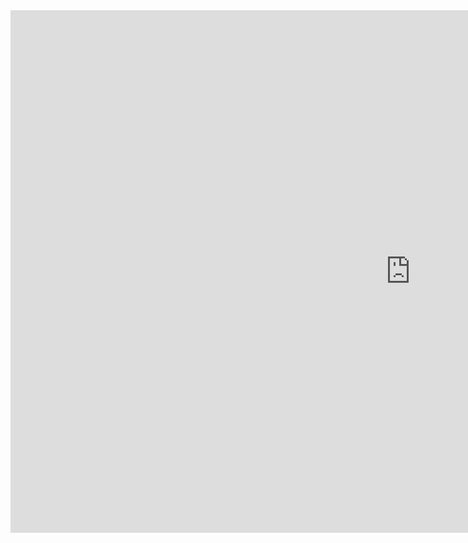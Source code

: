 <iframe src="https://docs.google.com/presentation/d/1oD19bqfm3lAhs580AVAhCc5tiim8hKAfWgHZYpPaRAI/embed?start=false&loop=false&delayms=3000" frameborder="0" width="1280" height="836" allowfullscreen="true" mozallowfullscreen="true" webkitallowfullscreen="true"></iframe>

